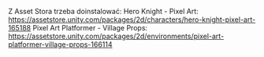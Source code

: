 Z Asset Stora trzeba doinstalować:
  Hero Knight - Pixel Art: https://assetstore.unity.com/packages/2d/characters/hero-knight-pixel-art-165188
  Pixel Art Platformer - Village Props: https://assetstore.unity.com/packages/2d/environments/pixel-art-platformer-village-props-166114
